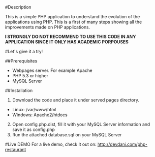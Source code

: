 #Description

This is a simple PHP application to understand the evolution of the applications using PHP. This is a first of many steps showing all the improvements made on PHP applications.

**I STRONGLY DO NOT RECOMMEND TO USE THIS CODE IN ANY APPLICATION SINCE IT ONLY HAS ACADEMIC PORPOUSES**

#Let's give it a try!

##Prerequisites
* Webpages server. For example Apache
* PHP 5.3 or higher
* MySQL Server

##Installation
1. Download the code and place it under served pages directory.
*  Linux: /var/www/html
*  Windows: Apache2/htdocs
2. Open config.php.dist, fill it with your MySQL Server information and save it as config.php
3. Run the attached database.sql on your MySQL Server

#Live DEMO
For a live demo, check it out on: http://devdani.com/php-restaurant
